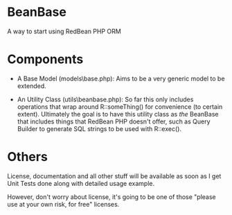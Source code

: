 BeanBase
========

A way to start using RedBean PHP ORM

Components
========

* A Base Model (models\base.php): Aims to be a very generic model to be extended.

* An Utility Class (utils\beanbase.php): So far this only includes operations that wrap around R::someThing() for convenience (to certain extent). Ultimately the goal is to have this utility class as *the* BeanBase that includes things that RedBean PHP doesn't offer, such as Query Builder to generate SQL strings to be used with R::exec().

Others
========

License, documentation and all other stuff will be available as soon as I get Unit Tests done along with detailed usage example.

However, don't worry about license, it's going to be one of those "please use at your own risk, for free" licenses.